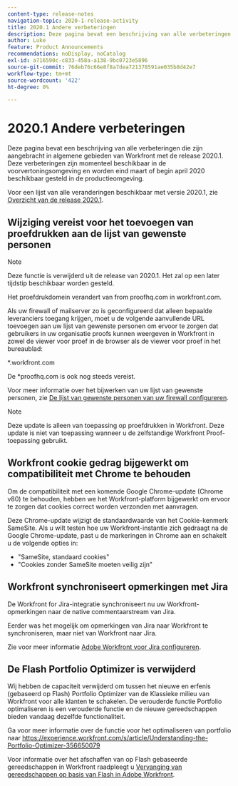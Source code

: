 ```yaml
---
content-type: release-notes
navigation-topic: 2020-1-release-activity
title: 2020.1 Andere verbeteringen
description: Deze pagina bevat een beschrijving van alle verbeteringen die zijn aangebracht in algemene gebieden van Workfront met de release 2020.1. Deze verbeteringen zijn momenteel beschikbaar in de voorvertoningsomgeving en worden eind maart of begin april 2020 beschikbaar gesteld in de productieomgeving.
author: Luke
feature: Product Announcements
recommendations: noDisplay, noCatalog
exl-id: a716590c-c833-458a-a138-9bc0723e5896
source-git-commit: 76deb76c66e8f8a7dea721378591ae035b8d42e7
workflow-type: tm+mt
source-wordcount: '422'
ht-degree: 0%

---
```


# 2020.1 Andere verbeteringen

Deze pagina bevat een beschrijving van alle verbeteringen die zijn aangebracht in algemene gebieden van Workfront met de release 2020.1. Deze verbeteringen zijn momenteel beschikbaar in de voorvertoningsomgeving en worden eind maart of begin april 2020 beschikbaar gesteld in de productieomgeving.

Voor een lijst van alle veranderingen beschikbaar met versie 2020.1, zie [Overzicht van de release 2020.1](../../../product-announcements/product-releases/2020.1-release-activity/2020.1-release-overview.md).

## Wijziging vereist voor het toevoegen van proefdrukken aan de lijst van gewenste personen

>[!NOTE]
>
>Deze functie is verwijderd uit de release van 2020.1. Het zal op een later tijdstip beschikbaar worden gesteld.

Het proefdrukdomein verandert van from proofhq.com in workfront.com.

Als uw firewall of mailserver zo is geconfigureerd dat alleen bepaalde leveranciers toegang krijgen, moet u de volgende aanvullende URL toevoegen aan uw lijst van gewenste personen om ervoor te zorgen dat gebruikers in uw organisatie proofs kunnen weergeven in Workfront in zowel de viewer voor proef in de browser als de viewer voor proef in het bureaublad:

&#42;.workfront.com

De &#42;proofhq.com is ook nog steeds vereist.

Voor meer informatie over het bijwerken van uw lijst van gewenste personen, zie [De lijst van gewenste personen van uw firewall configureren](../../../administration-and-setup/get-started-wf-administration/configure-your-firewall.md).

>[!NOTE]
>
>Deze update is alleen van toepassing op proefdrukken in Workfront. Deze update is niet van toepassing wanneer u de zelfstandige Workfront Proof-toepassing gebruikt.

## Workfront cookie gedrag bijgewerkt om compatibiliteit met Chrome te behouden

Om de compatibiliteit met een komende Google Chrome-update (Chrome v80) te behouden, hebben we het Workfront-platform bijgewerkt om ervoor te zorgen dat cookies correct worden verzonden met aanvragen.

Deze Chrome-update wijzigt de standaardwaarde van het Cookie-kenmerk SameSite. Als u wilt testen hoe uw Workfront-instantie zich gedraagt na de Google Chrome-update, past u de markeringen in Chrome aan en schakelt u de volgende opties in:

* &quot;SameSite, standaard cookies&quot;
* &quot;Cookies zonder SameSite moeten veilig zijn&quot;

## Workfront synchroniseert opmerkingen met Jira

De Workfront for Jira-integratie synchroniseert nu uw Workfront-opmerkingen naar de native commentaarstream van Jira.

Eerder was het mogelijk om opmerkingen van Jira naar Workfront te synchroniseren, maar niet van Workfront naar Jira.

Zie voor meer informatie [Adobe Workfront voor Jira configureren](../../../workfront-integrations-and-apps/use-workfront-with-jira/configure-workfront-for-jira.md).

## De Flash Portfolio Optimizer is verwijderd

Wij hebben de capaciteit verwijderd om tussen het nieuwe en erfenis (gebaseerd op Flash) Portfolio Optimizer van de Klassieke milieu van Workfront voor alle klanten te schakelen. De verouderde functie Portfolio optimaliseren is een verouderde functie en de nieuwe gereedschappen bieden vandaag dezelfde functionaliteit.

Ga voor meer informatie over de functie voor het optimaliseren van portfolio naar https://experience.workfront.com/s/article/Understanding-the-Portfolio-Optimizer-356650079

Voor informatie over het afschaffen van op Flash gebaseerde gereedschappen in Workfront raadpleegt u [Vervanging van gereedschappen op basis van Flash in Adobe Workfront](../../../product-announcements/announcements/announcement-archive/replace-flash-tools.md).
